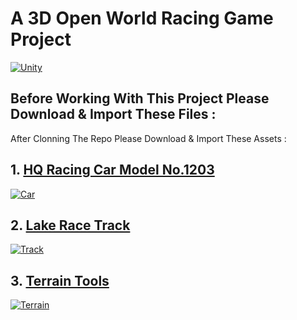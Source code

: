 # A 3D Open World Racing Game Project 

[![Unity](https://i.imgur.com/ijpADi8.png)](https://store.unity.com/#plans-individual)

## Before Working With This Project Please Download & Import These Files :

<p>After Clonning The Repo Please Download & Import These Assets : </p>

## 1. [HQ Racing Car Model No.1203](https://assetstore.unity.com/packages/3d/vehicles/land/hq-racing-car-model-no-1203-139221)

[![Car](https://assetstorev1-prd-cdn.unity3d.com/key-image/41c38cf3-73e5-418a-8c96-df6acaa0df95.webp)]()

## 2. [Lake Race Track](https://assetstore.unity.com/packages/3d/environments/roadways/lake-race-track-55908)

[![Track](https://assetstorev1-prd-cdn.unity3d.com/package-screenshot/78f519a7-761e-4d73-b804-59aa0f4cf9a8.webp)]()

## 3. [Terrain Tools](https://assetstore.unity.com/packages/2d/textures-materials/terrain-tools-sample-asset-pack-145808)

[![Terrain](https://assetstorev1-prd-cdn.unity3d.com/key-image/3e985d6a-17cd-4939-879b-497616537af9.webp)]()
